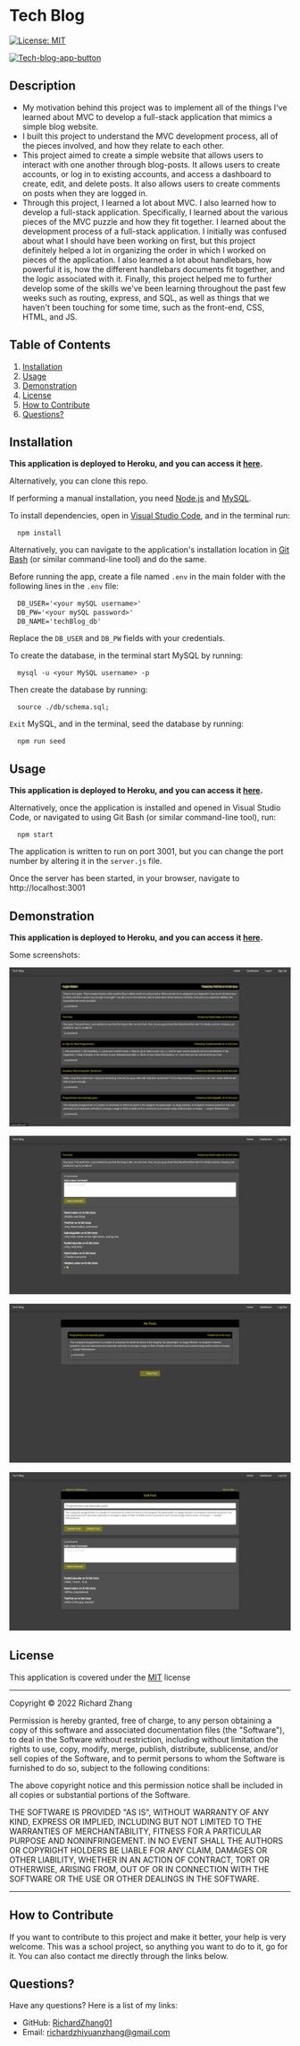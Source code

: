 # Tech Blog

[![License: MIT](https://img.shields.io/badge/License-MIT-yellow.svg)](https://opensource.org/licenses/MIT) 

[![Tech-blog-app-button](https://www.herokucdn.com/deploy/button.svg)](https://afternoon-peak-59556.herokuapp.com/)


## Description

- My motivation behind this project was to implement all of the things I've learned about MVC to develop a full-stack application that mimics a simple blog website. 
- I built this project to understand the MVC development process, all of the pieces involved, and how they relate to each other.
- This project aimed to create a simple website that allows users to interact with one another through blog-posts. It allows users to create accounts, or log in to existing accounts, and access a dashboard to create, edit, and delete posts. It also allows users to create comments on posts when they are logged in.
- Through this project, I learned a lot about MVC. I also learned how to develop a full-stack application. Specifically, I learned about the various pieces of the MVC puzzle and how they fit together. I learned about the development process of a full-stack application. I initially was confused about what I should have been working on first, but this project definitely helped a lot in organizing the order in which I worked on pieces of the application. I also learned a lot about handlebars, how powerful it is, how the different handlebars documents fit together, and the logic associated with it. Finally, this project helped me to further develop some of the skills we've been learning throughout the past few weeks such as routing, express, and SQL, as well as things that we haven't been touching for some time, such as the front-end, CSS, HTML, and JS.

## Table of Contents

1. [Installation](#installation)
2. [Usage](#usage)
3. [Demonstration](#demonstration)
4. [License](#license)
5. [How to Contribute](#how-to-contribute)
6. [Questions?](#questions)

## <a id="installation"></a>Installation

**This application is deployed to Heroku, and you can access it [here](https://afternoon-peak-59556.herokuapp.com/).**

Alternatively, you can clone this repo. 

If performing a manual installation, you need [Node.js](https://nodejs.org/en/) and [MySQL](https://www.mysql.com/).

To install dependencies, open in [Visual Studio Code](https://code.visualstudio.com/), and in the terminal run: 

      npm install 

Alternatively, you can navigate to the application's installation location in [Git Bash](https://git-scm.com/downloads) (or similar command-line tool) and do the same.

Before running the app, create a file named `.env` in the main folder with the following lines in the `.env` file:

      DB_USER='<your mySQL username>'
      DB_PW='<your mySQL password>'
      DB_NAME='techBlog_db'

Replace the `DB_USER` and `DB_PW` fields with your credentials.

To create the database, in the terminal start MySQL by running:

      mysql -u <your MySQL username> -p

Then create the database by running:

      source ./db/schema.sql;

`Exit` MySQL, and in the terminal, seed the database by running:

      npm run seed

## <a id="usage"></a>Usage

**This application is deployed to Heroku, and you can access it [here](https://afternoon-peak-59556.herokuapp.com/).**

Alternatively, once the application is installed and opened in Visual Studio Code, or navigated to using Git Bash (or similar command-line tool), run: 

      npm start 

The application is written to run on port 3001, but you can change the port number by altering it in the `server.js` file.

Once the server has been started, in your browser, navigate to http://localhost:3001

## <a id="demonstration"></a> Demonstration

**This application is deployed to Heroku, and you can access it [here](https://afternoon-peak-59556.herokuapp.com/).**

Some screenshots:

![Screenshot of the homepage](./assets/images/screenshot-1.png)

![Screenshot of the a post while logged in](./assets/images/screenshot-2.png)

![Screenshot of the dashboard](./assets/images/screenshot-3.png)

![Screenshot of the edit post page](./assets/images/screenshot-4.png)

## <a id="license"></a>License

This application is covered under the [MIT](https://opensource.org/licenses/MIT) license

----------------------------------------------------------------

  Copyright © 2022 Richard Zhang

  Permission is hereby granted, free of charge, to any person obtaining a copy of this software and associated documentation files (the "Software"), to deal in the Software without restriction, including without limitation the rights to use, copy, modify, merge, publish, distribute, sublicense, and/or sell copies of the Software, and to permit persons to whom the Software is furnished to do so, subject to the following conditions:
  
  The above copyright notice and this permission notice shall be included in all copies or substantial portions of the Software.
  
  THE SOFTWARE IS PROVIDED "AS IS", WITHOUT WARRANTY OF ANY KIND, EXPRESS OR IMPLIED, INCLUDING BUT NOT LIMITED TO THE WARRANTIES OF MERCHANTABILITY, FITNESS FOR A PARTICULAR PURPOSE AND NONINFRINGEMENT. IN NO EVENT SHALL THE AUTHORS OR COPYRIGHT HOLDERS BE LIABLE FOR ANY CLAIM, DAMAGES OR OTHER LIABILITY, WHETHER IN AN ACTION OF CONTRACT, TORT OR OTHERWISE, ARISING FROM, OUT OF OR IN CONNECTION WITH THE SOFTWARE OR THE USE OR OTHER DEALINGS IN THE SOFTWARE.

  ----------------------------------------------------------------

## <a id="how-to-contribute"></a>How to Contribute

If you want to contribute to this project and make it better, your help is very welcome. This was a school project, so anything you want to do to it, go for it. You can also contact me directly through the links below.

## <a id="questions"></a>Questions?

Have any questions? Here is a list of my links:
- GitHub: [RichardZhang01](https://github.com/RichardZhang01)
- Email: richardzhiyuanzhang@gmail.com

